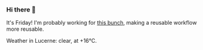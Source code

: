 ### Hi there :wave:

It's Friday! I'm probably working for [this bunch](https://github.com/kohofinancial), making a reusable workflow more reusable.

Weather in Lucerne: clear, at +16°C.
